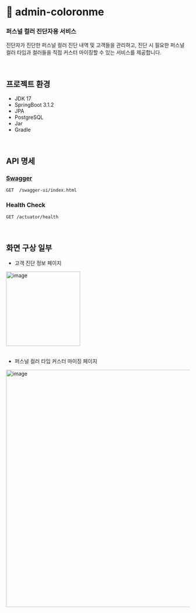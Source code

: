 # 🎨 admin-coloronme
### 퍼스널 컬러 진단자용 서비스 
진단자가 진단한 퍼스널 컬러 진단 내역 및 고객들을 관리하고, 진단 시 필요한 퍼스널 컬러 타입과 컬러들을 직접 커스터 마이징할 수 있는 서비스를 제공합니다.

<br>

## 프로젝트 환경
- JDK 17
- SpringBoot 3.1.2
- JPA
- PostgreSQL
- Jar
- Gradle

<br>

## API 명세
### [Swagger](https://port-0-admin-coloronme-staging-am952nlsmt6rh8.sel5.cloudtype.app/swagger-ui/index.html)
```
GET  /swagger-ui/index.html
```
### Health Check
```
GET /actuator/health
```

<br>

## 화면 구상 일부

- 고객 진단 정보 페이지

<img width="203" alt="image" src="https://github.com/user-attachments/assets/9020314d-2871-4910-88d9-0eac862e4c72">


<br>
<br>

- 퍼스널 컬러 타입 커스터 마이징 페이지

<img width="648" alt="image" src="https://github.com/user-attachments/assets/bd4fe3a2-64d8-47de-9943-fd29c5de559b">


